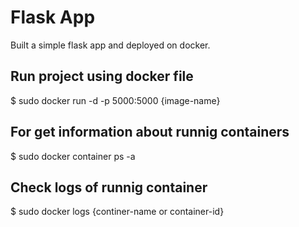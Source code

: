 # Flask App

Built a simple flask app and deployed on docker.

## Run project using docker file

$ sudo docker run -d -p 5000:5000 {image-name}

## For get information about runnig containers 

$ sudo docker container ps -a

## Check logs of runnig container 

$ sudo docker logs {continer-name or container-id} 
